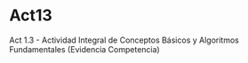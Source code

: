 # Act13
Act 1.3 - Actividad Integral de Conceptos Básicos y Algoritmos Fundamentales (Evidencia Competencia)
